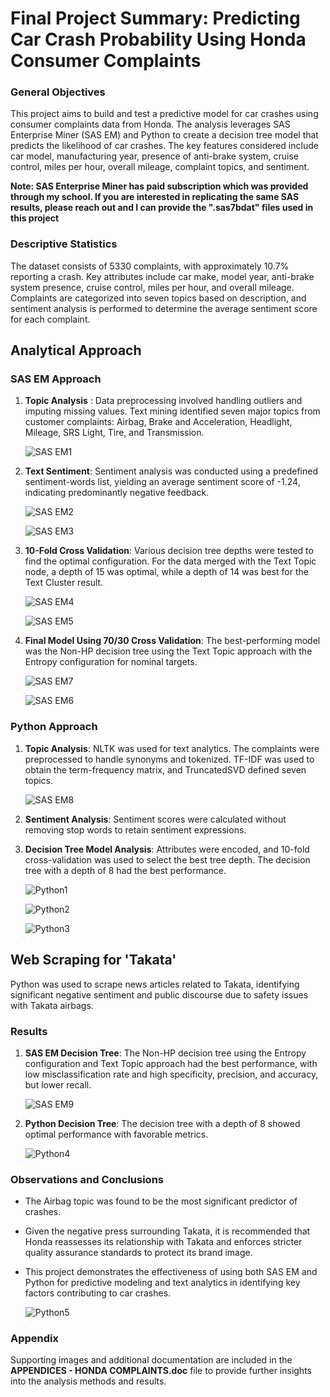 # Final Project Summary: Predicting Car Crash Probability Using Honda Consumer Complaints

### General Objectives

This project aims to build and test a predictive model for car crashes using consumer complaints data from Honda. The analysis leverages SAS Enterprise Miner (SAS EM) and Python to create a decision tree model that predicts the likelihood of car crashes. The key features considered include car model, manufacturing year, presence of anti-brake system, cruise control, miles per hour, overall mileage, complaint topics, and sentiment.

**Note: SAS Enterprise Miner has paid subscription which was provided through my school. If you are interested in replicating the same SAS results, please reach out and I can provide the ".sas7bdat" files used in this project**

### Descriptive Statistics
The dataset consists of 5330 complaints, with approximately 10.7% reporting a crash. Key attributes include car make, model year, anti-brake system presence, cruise control, miles per hour, and overall mileage. Complaints are categorized into seven topics based on description, and sentiment analysis is performed to determine the average sentiment score for each complaint.

## Analytical Approach

### SAS EM Approach

1. **Topic Analysis** : Data preprocessing involved handling outliers and imputing missing values. Text mining identified seven major topics from customer complaints: Airbag, Brake and Acceleration, Headlight, Mileage, SRS Light, Tire, and Transmission.

    ![SAS EM1](https://github.com/MrlWallis/sentiment_analysis/assets/36977382/fb36b256-2b1a-473e-88f6-210ee6a7cd35)

2. **Text Sentiment**: Sentiment analysis was conducted using a predefined sentiment-words list, yielding an average sentiment score of -1.24, indicating predominantly negative feedback.

    ![SAS EM2](https://github.com/MrlWallis/sentiment_analysis/assets/36977382/eee76b75-4a81-4922-a1f4-49fb9413fe50)

    ![SAS EM3](https://github.com/MrlWallis/sentiment_analysis/assets/36977382/c9209434-a08e-4959-8e0b-29fce53e0ad8)

3. **10-Fold Cross Validation**: Various decision tree depths were tested to find the optimal configuration. For the data merged with the Text Topic node, a depth of 15 was optimal, while a depth of 14 was best for the Text Cluster result.

    ![SAS EM4](https://github.com/MrlWallis/sentiment_analysis/assets/36977382/0d9169f8-13a8-46ea-a1eb-7570c90de211)

    ![SAS EM5](https://github.com/MrlWallis/sentiment_analysis/assets/36977382/301ea77c-a5aa-488c-b176-42ffc7fc37b6)

4. **Final Model Using 70/30 Cross Validation**: The best-performing model was the Non-HP decision tree using the Text Topic approach with the Entropy configuration for nominal targets.

    ![SAS EM7](https://github.com/MrlWallis/sentiment_analysis/assets/36977382/ead486aa-6a7c-4773-b17d-fb5d786e33e5)

    ![SAS EM6](https://github.com/MrlWallis/sentiment_analysis/assets/36977382/88b0cfc1-2e77-4508-b7f8-80f8620d8e70)


### Python Approach

1. **Topic Analysis**: NLTK was used for text analytics. The complaints were preprocessed to handle synonyms and tokenized. TF-IDF was used to obtain the term-frequency matrix, and TruncatedSVD defined seven topics.

    ![SAS EM8](https://github.com/MrlWallis/sentiment_analysis/assets/36977382/1f2f1043-b68a-4d99-85ae-2ebc05b8dede)

2. **Sentiment Analysis**: Sentiment scores were calculated without removing stop words to retain sentiment expressions.


3. **Decision Tree Model Analysis**: Attributes were encoded, and 10-fold cross-validation was used to select the best tree depth. The decision tree with a depth of 8 had the best performance.

    ![Python1](https://github.com/MrlWallis/sentiment_analysis/assets/36977382/93265373-16c6-46f9-b702-35aca59c08b0)

    ![Python2](https://github.com/MrlWallis/sentiment_analysis/assets/36977382/3127482c-d21d-4021-915b-10563115f9ae)

    ![Python3](https://github.com/MrlWallis/sentiment_analysis/assets/36977382/4327484a-0a99-4cd8-9bad-30720ec3b542)


## Web Scraping for 'Takata'

Python was used to scrape news articles related to Takata, identifying significant negative sentiment and public discourse due to safety issues with Takata airbags.

### Results

1.  **SAS EM Decision Tree**: The Non-HP decision tree using the Entropy configuration and Text Topic approach had the best performance, with low misclassification rate and high specificity, precision, and accuracy, but lower recall.

    ![SAS EM9](https://github.com/MrlWallis/sentiment_analysis/assets/36977382/18be89f9-8e15-42ce-ad25-2a229858fd75)

2. **Python Decision Tree**: The decision tree with a depth of 8 showed optimal performance with favorable metrics.

    ![Python4](https://github.com/MrlWallis/sentiment_analysis/assets/36977382/c70697aa-8009-46c7-bdaf-58bb3b882373)


### Observations and Conclusions

- The Airbag topic was found to be the most significant predictor of crashes.

- Given the negative press surrounding Takata, it is recommended that Honda reassesses its relationship with Takata and enforces stricter quality assurance standards to protect its brand image.

- This project demonstrates the effectiveness of using both SAS EM and Python for predictive modeling and text analytics in identifying key factors contributing to car crashes.

    ![Python5](https://github.com/MrlWallis/sentiment_analysis/assets/36977382/5ea11e6a-b943-47f3-9147-e64293918e68)

### Appendix
Supporting images and additional documentation are included in the **APPENDICES - HONDA COMPLAINTS.doc** file to provide further insights into the analysis methods and results.

